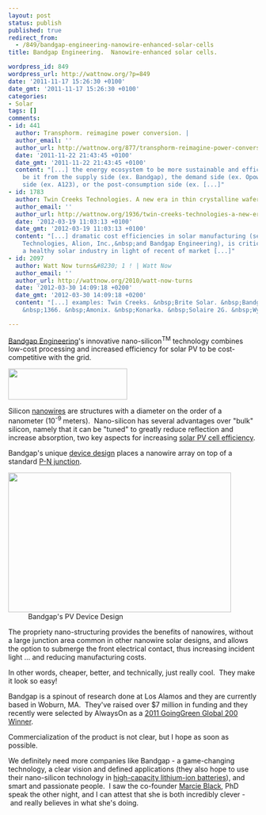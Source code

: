 ```yaml
---
layout: post
status: publish
published: true
redirect_from:
  - /849/bandgap-engineering-nanowire-enhanced-solar-cells
title: Bandgap Engineering.  Nanowire-enhanced solar cells.

wordpress_id: 849
wordpress_url: http://wattnow.org/?p=849
date: '2011-11-17 15:26:30 +0100'
date_gmt: '2011-11-17 15:26:30 +0100'
categories:
- Solar
tags: []
comments:
- id: 441
  author: Transphorm. reimagine power conversion. |
  author_email: ''
  author_url: http://wattnow.org/877/transphorm-reimagine-power-conversion
  date: '2011-11-22 21:43:45 +0100'
  date_gmt: '2011-11-22 21:43:45 +0100'
  content: "[...] the energy ecosystem to be more sustainable and efficient &#8211;
    be it from the supply side (ex. Bandgap), the demand side (ex. Opower), the storage
    side (ex. A123), or the post-consumption side (ex. [...]"
- id: 1783
  author: Twin Creeks Technologies. A new era in thin crystalline wafers. | Watt Now
  author_email: ''
  author_url: http://wattnow.org/1936/twin-creeks-technologies-a-new-era-in-thin-crystalline-wafers
  date: '2012-03-19 11:03:13 +0100'
  date_gmt: '2012-03-19 11:03:13 +0100'
  content: "[...] dramatic cost efficiencies in solar manufacturing (see also&nbsp;1366
    Technologies, Alion, Inc.,&nbsp;and Bandgap Engineering), is critical for maintaining
    a healthy solar industry in light of recent of market [...]"
- id: 2097
  author: Watt Now turns&#8230; 1 ! | Watt Now
  author_email: ''
  author_url: http://wattnow.org/2010/watt-now-turns
  date: '2012-03-30 14:09:18 +0200'
  date_gmt: '2012-03-30 14:09:18 +0200'
  content: "[...] examples: Twin Creeks. &nbsp;Brite Solar. &nbsp;Bandgap Engineering.
    &nbsp;1366. &nbsp;Amonix. &nbsp;Konarka. &nbsp;Solaire 2G. &nbsp;Wysips. [...]"

---
```

<p><a href="http://bandgap.com/index.html">Bandgap Engineering</a>'s innovative nano-silicon<sup>TM</sup>&nbsp;technology combines low-cost processing and increased efficiency for solar PV to be cost-competitive with the grid.</p>
<p><a href="http://bandgap.com/index.html"><img title="BandGap_Logo_200" src="{{ 'assets/from-wordpress/uploads/2011/11/BandGap_Logo_200.gif' | relative_url }}" alt="" width="240" height="63" /></a></p>
<p>Silicon <a href="http://en.wikipedia.org/wiki/Nanowire">nanowires</a>&nbsp;are structures with a diameter on the order of a nanometer (10<sup>-9 </sup>meters). &nbsp;Nano-silicon has several advantages over "bulk" silicon, namely that it can be "tuned" to greatly reduce reflection and increase absorption, two key aspects for increasing <a href="http://bandgap.com/pv.html">solar PV cell efficiency</a>.</p>
<p>Bandgap's unique <a href="http://bandgap.com/Device-Design.html">device design</a> places a nanowire array on top of a standard <a href="http://science.howstuffworks.com/environmental/energy/solar-cell.htm">P-N junction</a>.</p>
<div class="mceTemp" >
<dl id="attachment_851" class="wp-caption alignnone" style="width: 460px;">
<dt class="wp-caption-dt"><a href="http://bandgap.com/Device-Design.html"><img class="size-full wp-image-851" title="bandgap module" src="{{ 'assets/from-wordpress/uploads/2011/11/bandgap-module.jpg' | relative_url }}" alt="" width="450" height="282" /></a></dt>
<dd class="wp-caption-dd">Bandgap's PV Device Design</dd>
</dl>
</div>
<p>The propriety nano-structuring provides the benefits of nanowires, without a large junction area common in other nanowire solar designs, and allows the option to submerge the front electrical contact, thus increasing incident light ... and reducing manufacturing costs.</p>
<p>In other words, cheaper, better, and technically, just really cool. &nbsp;They make it look so easy!</p>
<p>Bandgap is a spinout of research done at Los Alamos and they are currently based in Woburn, MA. &nbsp;They've raised over $7 million in funding and they recently were selected by AlwaysOn as a <a href="http://www.aonetwork.com/AOStory/Announcing-2011-GoingGreen-Global-200-Top-Private-Companies">2011 GoingGreen Global 200 Winner</a>.</p>
<p>Commercialization of the product is not clear, but I hope as soon as possible.</p>
<p>We definitely need more companies like Bandgap - a game-changing technology, a clear vision and defined applications (they also hope to use their nano-silicon technology in <a href="http://bandgap.com/battery.html">high-capacity lithium-ion batteries</a>), and smart and passionate people. &nbsp;I saw the co-founder&nbsp;<a href="http://bandgap.com/management.html">Marcie Black</a>, PhD speak the other night, and I can attest that she is both incredibly clever - &nbsp;and really believes in what she's doing.</p>
